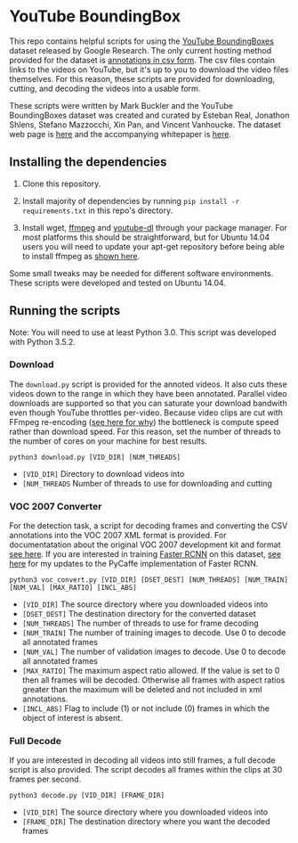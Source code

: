 # YouTube BoundingBox

This repo contains helpful scripts for using the [YouTube BoundingBoxes](
https://research.google.com/youtube-bb/index.html) dataset released by Google
Research. The only current hosting method provided for the dataset is
[annotations in csv form](https://research.google.com/youtube-bb/download.html).
The csv files contain links to the videos on YouTube, but it's up to you to
download the video files themselves. For this reason, these scripts are provided
for downloading, cutting, and decoding the videos into a usable form.

These scripts were written by Mark Buckler and the YouTube BoundingBoxes dataset
was created and curated by Esteban Real, Jonathon Shlens, Stefano Mazzocchi, Xin
Pan, and Vincent Vanhoucke. The dataset web page is
[here](https://research.google.com/youtube-bb/index.html) and the accompanying
whitepaper is [here](https://arxiv.org/abs/1702.00824).

## Installing the dependencies

1. Clone this repository.

2. Install majority of dependencies by running 
`pip install -r requirements.txt` in this repo's directory.

3. Install wget, [ffmpeg](https://ffmpeg.org/) and 
[youtube-dl](https://github.com/rg3/youtube-dl) through your package 
manager. For most platforms this should be straightforward, but for 
Ubuntu 14.04 users you will need to update your apt-get repository 
before being able to install ffmpeg as [shown
here](https://www.faqforge.com/linux/how-to-install-ffmpeg-on-ubuntu-14-04/).

Some small tweaks may be needed for different software environments.
These scripts were developed and tested on Ubuntu 14.04.

## Running the scripts

Note: You will need to use at least Python 3.0. This script was developed with Python 3.5.2.

### Download

The `download.py` script is provided for the annoted videos. It also
cuts these videos down to the range in which they have been
annotated. Parallel video downloads are supported so that you can
saturate your download bandwith even though YouTube throttles per-video. Because
video clips are cut with FFmpeg re-encoding ([see here for
why](http://www.markbuckler.com/post/cutting-ffmpeg/)) the bottleneck is
compute speed rather than download speed. For this reason, set the number of
threads to the number of cores on your machine for best results.

	python3 download.py [VID_DIR] [NUM_THREADS]

- `[VID_DIR]` Directory to download videos into
- `[NUM_THREADS` Number of threads to use for downloading and cutting

### VOC 2007 Converter

For the detection task, a script for decoding frames and converting
the CSV annotations into the VOC 2007 XML format is provided. For
documentatation about the original VOC 2007 development kit and format [see
here](http://host.robots.ox.ac.uk/pascal/VOC/voc2007/devkit_doc_07-Jun-2007.pdf).
If you are interested in training [Faster RCNN](https://arxiv.org/abs/1506.01497)
on this dataset, [see here](https://github.com/mbuckler/py-faster-rcnn-youtubebb)
for my updates to the PyCaffe implementation of Faster RCNN.

	python3 voc_convert.py [VID_DIR] [DSET_DEST] [NUM_THREADS] [NUM_TRAIN] [NUM_VAL] [MAX_RATIO] [INCL_ABS]


- `[VID_DIR]` The source directory where you downloaded videos into
- `[DSET_DEST]` The destination directory for the converted dataset
- `[NUM_THREADS]` The number of threads to use for frame decoding
- `[NUM_TRAIN]` The number of training images to decode. Use 0 to decode all
  annotated frames
- `[NUM_VAL]` The number of validation images to decode. Use 0 to decode all
  annotated frames
- `[MAX_RATIO]` The maximum aspect ratio allowed. If the value is set to 0 then
  all frames will be decoded. Otherwise all frames with aspect ratios greater
  than the maximum will be deleted and not included in xml annotations.
- `[INCL_ABS]` Flag to include (1) or not include (0) frames in which the object
   of interest is absent.

### Full Decode

If you are interested in decoding all videos into still frames, a full decode
script is also provided. The script decodes all frames within the clips at 30
frames per second.

	python3 decode.py [VID_DIR] [FRAME_DIR]

- `[VID_DIR]` The source directory where you downloaded videos into
- `[FRAME_DIR]` The destination directory where you want the decoded frames
